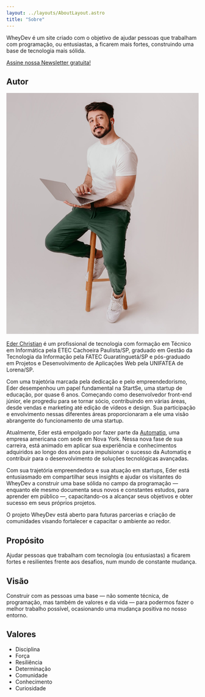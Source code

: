 ```yaml
---
layout: ../layouts/AboutLayout.astro
title: "Sobre"
---
```


WheyDev é um site criado com o objetivo de ajudar pessoas que trabalham com programação, ou entusiastas, a ficarem mais fortes, construindo uma base de tecnologia mais sólida.

<a href="https://wheydev.substack.com/" target="_blank" rel="noopener noreferrer">Assine nossa Newsletter gratuita!</a>

## Autor

<img src="../../public/assets/eder-christian.jpg" alt="Eder Christian">

<a href="htts://ederchristian.com" target="_blank" rel="noopener noreferrer">Eder Christian</a> é um profissional de tecnologia com formação em Técnico em Informática pela ETEC Cachoeira Paulista/SP, graduado em Gestão da Tecnologia da Informação pela FATEC Guaratinguetá/SP e pós-graduado em Projetos e Desenvolvimento de Aplicações Web pela UNIFATEA de Lorena/SP.

Com uma trajetória marcada pela dedicação e pelo empreendedorismo, Eder desempenhou um papel fundamental na StartSe, uma startup de educação, por quase 6 anos. Começando como desenvolvedor front-end júnior, ele progrediu para se tornar sócio, contribuindo em várias áreas, desde vendas e marketing até edição de vídeos e design. Sua participação e envolvimento nessas diferentes áreas proporcionaram a ele uma visão abrangente do funcionamento de uma startup.

Atualmente, Eder está empolgado por fazer parte da <a href="https://automatiq.com" target="_blank" rel="noopener noreferrer">Automatiq</a>, uma empresa americana com sede em Nova York. Nessa nova fase de sua carreira, está animado em aplicar sua experiência e conhecimentos adquiridos ao longo dos anos para impulsionar o sucesso da Automatiq e contribuir para o desenvolvimento de soluções tecnológicas avançadas.

Com sua trajetória empreendedora e sua atuação em startups, Eder está entusiasmado em compartilhar seus insights e ajudar os visitantes do WheyDev a construir uma base sólida no campo da programação — enquanto ele mesmo documenta seus novos e constantes estudos, para aprender em público —, capacitando-os a alcançar seus objetivos e obter sucesso em seus próprios projetos.

O projeto WheyDev está aberto para futuras parcerias e criação de comunidades visando fortalecer e capacitar o ambiente ao redor.

## Propósito

Ajudar pessoas que trabalham com tecnologia (ou entusiastas) a ficarem fortes e resilientes frente aos desafios, num mundo de constante mudança.

## Visão

Construir com as pessoas uma base — não somente técnica, de programação, mas também de valores e da vida — para podermos fazer o melhor trabalho possível, ocasionando uma mudança positiva no nosso entorno.

## Valores

- Disciplina
- Força
- Resiliência
- Determinação
- Comunidade
- Conhecimento
- Curiosidade
